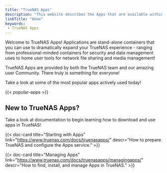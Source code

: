 ```yaml
---
title: "TrueNAS Apps"
description: "This website describes the Apps that are available within TrueNAS."
linkTitle: "Home"
keywords:
 - TrueNAS Apps
---
```


Welcome to TrueNAS Apps!
Applications are stand-alone containers that you can use to dramatically expand your TrueNAS experience - ranging from professional-minded containers for security and data management uses to home user tools for network file sharing and media management!

TrueNAS Apps are provided by both the TrueNAS team and our amazing user Community.
There truly is something for everyone!

Take a look at some of the most popular apps actively used today!

{{< popular-apps >}}

## New to TrueNAS Apps?

Take a look at documentation to begin learning how to download and use apps in TrueNAS!

<div class="docs-sections">

{{< doc-card title="Starting with Apps" link="https://www.truenas.com/docs/truenasapps/"
descr="How to prepare TrueNAS and configure the Apps service." >}}

{{< doc-card title="Managing Apps" link="https://www.truenas.com/docs/truenasapps/managingapps/"
descr="How to find, install, and manage Apps in TrueNAS." >}}

</div>
